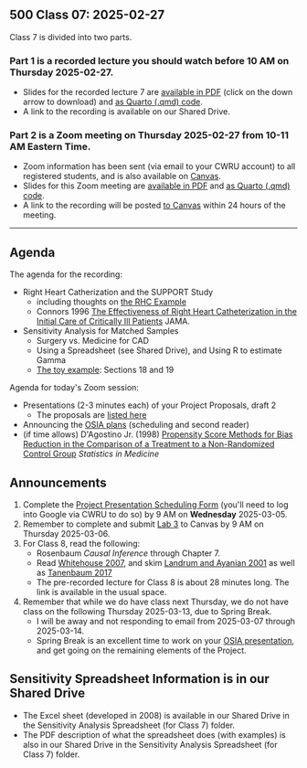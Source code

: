 ## 500 Class 07: 2025-02-27

Class 7 is divided into two parts.

### Part 1 is a recorded lecture you should watch before 10 AM on Thursday 2025-02-27.

- Slides for the recorded lecture 7 are [available in PDF](https://github.com/THOMASELOVE/500-slides-2025/blob/main/500_slides07r.pdf) (click on the down arrow to download) and [as Quarto (.qmd) code](https://github.com/THOMASELOVE/500-slides-2025/blob/main/500_slides07r.qmd).
- A link to the recording is available on our Shared Drive.

### Part 2 is a Zoom meeting on Thursday 2025-02-27 from **10-11 AM** Eastern Time. 

- Zoom information has been sent (via email to your CWRU account) to all registered students, and is also available on [Canvas](https://canvas.case.edu).
- Slides for this Zoom meeting are [available in PDF](https://github.com/THOMASELOVE/500-slides-2025/blob/main/500_slides07z.pdf) and [as Quarto (.qmd) code](https://github.com/THOMASELOVE/500-slides-2025/blob/main/500_slides07z.qmd).
- A link to the recording will be posted [to Canvas](https://canvas.case.edu/) within 24 hours of the meeting.

----

## Agenda

The agenda for the recording:

- Right Heart Catherization and the SUPPORT Study
    - including thoughts on [the RHC Example](https://thomaselove.github.io/500-examples/)
    - Connors 1996 [The Effectiveness of Right Heart Catheterization in the Initial Care of Critically Ill Patients](https://github.com/THOMASELOVE/500-sources/blob/main/articles/Connors%20et%20al%201996%20JAMA%20The%20Right%20Heart%20Catheterization%20Study.pdf) JAMA.
- Sensitivity Analysis for Matched Samples
    - Surgery vs. Medicine for CAD
    - Using a Spreadsheet (see Shared Drive), and Using R to estimate Gamma
    - [The toy example](https://thomaselove.github.io/500-examples/): Sections 18 and 19

Agenda for today's Zoom session:

- Presentations (2-3 minutes each) of your Project Proposals, draft 2
    - The proposals are [listed here](https://thomaselove.github.io/500-slides-2025/draft2)
- Announcing the [OSIA plans](https://github.com/THOMASELOVE/500-classes-2025/tree/main/osia) (scheduling and second reader)
- (if time allows) D'Agostino Jr. (1998) [Propensity Score Methods for Bias Reduction in the Comparison of a Treatment to a Non-Randomized Control Group](https://github.com/THOMASELOVE/500-sources/blob/main/articles/D'Agostino%201998%20SIM%20Tutorial%20on%20Propensity%20Scores.pdf) *Statistics in Medicine*

## Announcements

1. Complete the [Project Presentation Scheduling Form](https://bit.ly/500-project-schedule-2025) (you'll need to log into Google via CWRU to do so) by 9 AM on **Wednesday** 2025-03-05.
2. Remember to complete and submit [Lab 3](https://thomaselove.github.io/500-2025/lab3.html) to Canvas by 9 AM on Thursday 2025-03-06.
3. For Class 8, read the following:
    - Rosenbaum *Causal Inference* through Chapter 7.
    - Read [Whitehouse 2007](https://github.com/THOMASELOVE/500-sources/blob/main/articles/Whitehouse%202007%20WSJ%20Economics%20and%20Autism.pdf), and skim [Landrum and Ayanian 2001](https://github.com/THOMASELOVE/500-sources/blob/main/articles/Landrum%20and%20Ayanian%202001%20Propensity%20Scores%20and%20Instrumental%20Variables.pdf) as well as [Tanenbaum 2017](https://github.com/THOMASELOVE/500-sources/blob/main/articles/Tanenbaum_2017_extra.pdf)
    - The pre-recorded lecture for Class 8 is about 28 minutes long. The link is available in the usual space.
4. Remember that while we do have class next Thursday, we do not have class on the following Thursday 2025-03-13, due to Spring Break.
    - I will be away and not responding to email from 2025-03-07 through 2025-03-14.
    - Spring Break is an excellent time to work on your [OSIA presentation](https://github.com/THOMASELOVE/500-classes-2025/tree/main/osia), and get going on the remaining elements of the Project.

## Sensitivity Spreadsheet Information is in our Shared Drive

- The Excel sheet (developed in 2008) is available in our Shared Drive in the Sensitivity Analysis Spreadsheet (for Class 7) folder.
- The PDF description of what the spreadsheet does (with examples) is also in our Shared Drive in the Sensitivity Analysis Spreadsheet (for Class 7) folder.
